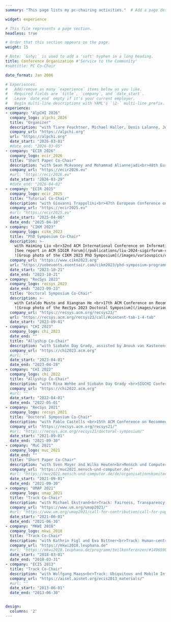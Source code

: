 ```yaml
---
summary: "This page lists my pc-chairing activities."  # Add a page description.

widget: experience

# This file represents a page section.
headless: true

# Order that this section appears on the page.
weight: 15

# Note: `&shy;` is used to add a 'soft' hyphen in a long heading.
title: Conference Organization #'Service to the Community'
#subtitle: PC Co-Chair

date_format: Jan 2006

# Experiences.
#   Add/remove as many `experience` items below as you like.
#   Required fields are `title`, `company`, and `date_start`.
#   Leave `date_end` empty if it's your current employer.
#   Begin multi-line descriptions with YAML's `|2-` multi-line prefix.
experience:
- company: "AlpCHI 2026"
  company_logo: alpchi_2026
  title: "Organizer"
  description: "with Tiare Feuchtner, Michael Haller, Denis Lalanne, Johannes Schöning, and Verena Zimmermann<br>1st Human-Computer Interaction (HCI) Conference for the Alpine region (AlpCHI 2026)"
  company_url: "https://alpchi.org"
  url: "https://alpchi.org"
  date_start: "2026-03-01"
  #date_end: "2026-03-05"
- company: "ECIR 2026"
  company_logo: ecir_2026
  title: "Short Paper Co-Chair"
  description: "with Sean McAvaney and Mohammad Aliannejadi<br>48th European Conference on Information Retrieval (ECIR 2026)"
  company_url: "https://ecir2026.eu"
  #url: "https://ecir2026.eu"
  date_start: "2026-03-29"
  #date_end: "2026-04-02"
- company: "ECIR 2025"
  company_logo: ecir_2025
  title: "Tutorial Co-Chair"
  description: "with Giovanni Trappolini<br>47th European Conference on Information Retrieval (ECIR 2025)"
  company_url: "https://ecir2025.eu"
  #url: "https://ecir2025.eu"
  date_start: "2025-04-06"
  date_end: "2025-04-10"
- company: "CIKM 2023"
  company_logo: cikm_2023
  title: "PhD Symposium Co-Chair"
  description: >-
    with Haiming Liu <br>32nd ACM International Conference on Information and Knowledge Management (CIKM 2023)<br><br>
    [See report in ACM SIGIR Forum](/publications/liu-2024-sigirforum-cikmphdsymp/)<br><br>
    ![Group photo of the CIKM 2023 PhD Symposium](/images/variouspics/cikm2023_phd_symposium_group.jpg)
  company_url: "https://www.cikm2023.org"
  url: "https://uobevents.eventsair.com/cikm2023/phd-symposium-programme---saturday-21st-october"
  date_start: "2023-10-21"
  date_end: "2023-10-21"
- company: "RecSys 2023"
  company_logo: recsys_2023
  date_end: "2023-09-23"
  title: "Doctoral Symposium Co-Chair"
  description: >-
    with Cataldo Musto and Xiangnan He <br>17th ACM Conference on Recommender Systems (RecSys 2023)<br><br>
    ![Group photo of the RecSys 2023 Doctoral Symposium](/images/variouspics/recsys2023_ds_group.jpg)
  company_url: "https://recsys.acm.org/recsys23/"
  url: "https://recsys.acm.org/recsys23/call/#content-tab-1-4-tab"
  date_start: "2023-09-01"
- company: "CHI 2023"
  company_logo: chi_2023
  date_end: ""
  title: "Allyship Co-Chair"
  description: "with Siobahn Day Grady, assisted by Anouk van Kasteren<br>SIGCHI Conference on Human Factors in Computing Systems (CHI 2023)"
  company_url: "https://chi2023.acm.org"
  #url: ""
  date_start: "2023-04-01"
  date_end: "2023-04-28"
- company: "CHI 2022"
  company_logo: chi_2022
  title: "Allyship Co-Chair"
  description: "with Rina Wehbe and Siobahn Day Grady <br>SIGCHI Conference on Human Factors in Computing Systems (CHI 2022)"
  company_url: "https://chi2022.acm.org"
  #url: ""
  date_start: "2022-04-01"
  date_end: "2022-05-01"
- company: "RecSys 2021"
  company_logo: recsys_2021
  title: "Doctoral Symposium Co-Chair"
  description: "with Pablo Castells <br>15th ACM Conference on Recommender Systems (RecSys 2021)"
  company_url: "https://recsys.acm.org/recsys21/"
  #url: "https://recsys.acm.org/recsys21/doctoral-symposium/"
  date_start: "2021-09-01"
  date_end: "2021-09-30"
- company: "MuC 2021"
  company_logo: muc_2021
  date_end: ""
  title: "Short Paper Co-Chair"
  description: "with Sven Mayer and Wilko Heuten<br>Mensch und Computer 2021 (MuC 2021)"
  company_url: "https://muc2021.mensch-und-computer.de/"
  #url: "https://muc2021.mensch-und-computer.de/de/organisationskomitee/"
  date_start: "2021-09-01"
  date_end: "2021-09-30"
- company: "UMAP 2021"
  company_logo: umap_2021
  title: "Track Co-Chair"
  description: "with Michael Ekstrand<br>Track: Fairness, Transparency, Accountability, and Privacy<br>29th Conference on User Modeling, Adaptation and Personalization (UMAP 2021)"
  company_url: "https://www.um.org/umap2021/"
  #url: "https://www.um.org/umap2021/call-for-contribution/call-for-papers#privacy/"
  date_start: "2021-06-01"
  date_end: "2021-06-30"
- company: "MKWI 2018"
  company_logo: mkwi_2018
  title: "Track Co-Chair"
  description: "with Kathrin Figl and Eva Bittner<br>Track: Human-centric Information Systems Design and Development<br>Multikonferenz Wirtschaftsinformatik (MKWI 2018)"
  company_url: "https://mkwi2018.leuphana.de"
  #url: "https://mkwi2018.leuphana.de/programm/teilkonferenzen/#1496598445423-46e6b47b-d66e"
  date_start: "2018-03-01"
  date_end: "2018-03-31"
- company: "ECIS 2013"
  title: "Track Co-Chair"
  description: "with Wolfgang Maass<br>Track: Ubiquitous and Mobile Information Systems<br>21st European Conference on Information Systems (ECIS 2013)"
  company_url: "https://aisel.aisnet.org/ecis2013_materials/"
  #url: ""
  date_start: "2013-06-01"
  date_end: "2013-06-30"


design:
  columns: '2' 
---
```


